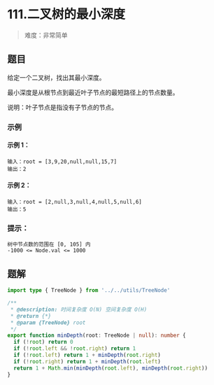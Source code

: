 # 111.二叉树的最小深度

> 难度：非常简单

## 题目

给定一个二叉树，找出其最小深度。

最小深度是从根节点到最近叶子节点的最短路径上的节点数量。

说明：叶子节点是指没有子节点的节点。

### 示例 

#### 示例 1：

```
输入：root = [3,9,20,null,null,15,7]
输出：2
```

#### 示例 2：

```
输入：root = [2,null,3,null,4,null,5,null,6]
输出：5
```

### 提示：

```
树中节点数的范围在 [0, 105] 内
-1000 <= Node.val <= 1000
```

## 题解

```ts
import type { TreeNode } from '../../utils/TreeNode'

/**
 * @description: 时间复杂度 O(N) 空间复杂度 O(H)
 * @return {*}
 * @param {TreeNode} root
 */
export function minDepth(root: TreeNode | null): number {
  if (!root) return 0
  if (!root.left && !root.right) return 1
  if (!root.left) return 1 + minDepth(root.right)
  if (!root.right) return 1 + minDepth(root.left)
  return 1 + Math.min(minDepth(root.left), minDepth(root.right))
}
```
